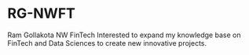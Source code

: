 # RG-NWFT
Ram Gollakota  NW FinTech 
Interested to expand my knowledge base on FinTech and Data Sciences to create new innovative projects.
